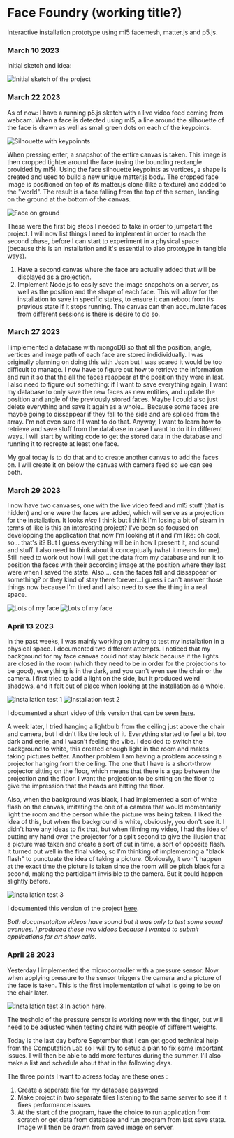 # Face Foundry (working title?)
Interactive installation prototype using ml5 facemesh, matter.js and p5.js.

### March 10 2023
Initial sketch and idea:

![Initial sketch of the project](public/assets/images/documentation/sketch1.jpg)


### March 22 2023 
As of now: I have a running p5.js sketch with a live video feed coming from webcam. When a face is detected using ml5, a line around the silhouette of the face is drawn as well as small green dots on each of the keypoints. 

![Silhouette with keypoinnts](public/assets/images/documentation/1.jpg)

When pressing enter, a snapshot of the entire canvas is taken. This image is then cropped tighter around the face (using the bounding rectangle provided by ml5). Using the face silhouette keypoints as vertices, a shape is created and used to build a new unique matter.js body. The cropped face image is positioned on top of its matter.js clone (like a texture) and added to the "world". The result is a face falling from the top of the screen, landing on the ground at the bottom of the canvas.

![Face on ground](public/assets/images/documentation/2.jpg)

These were the first big steps I needed to take in order to jumpstart the project. I will now list things I need to implement in order to reach the second phase, before I can start to experiment in a physical space (because this is an installation and it's essential to also prototype in tangible ways). 

1. Have a second canvas where the face are actually added that will be displayed as a projection.
2. Implement Node.js to easily save the image snapshots on a server, as well as the position and the shape of each face. This will allow for the installation to save in specific states, to ensure it can reboot from its previous state if it stops running. The canvas can then accumulate faces from different sessions is there is desire to do so. 

### March 27 2023 

I implemented a database with mongoDB so that all the position, angle, vertices and image path of each face are stored indidividually. I was originally planning on doing this with Json but I was scared it would be too difficult to manage. I now have to figure out how to retrieve the information and run it so that the all the faces reappear at the position they were in last. I also need to figure out something: if I want to save everything again, I want my database to only save the new faces as new entities, and update the position and angle of the previously stored faces. Maybe I could also just delete everything and save it again as a whole... Because some faces are maybe going to dissappear if they fall to the side and are spliced from the array. I'm not even sure if I want to do that. Anyway, I want to learn how to retrieve and save stuff from the database in case I want to do it in different ways. I will start by writing code to get the stored data in the database and running it to recreate at least one face. 

My goal today is to do that and to create another canvas to add the faces on. I will create it on below the canvas with camera feed so we can see both. 

### March 29 2023 

I now have two canvases, one with the live video feed and ml5 stuff (that is hidden) and one were the faces are added, which will serve as a projection for the installation. It looks *nice* I think but I think I'm losing a bit of steam in terms of like is this an interesting project? I've been so focused on developping the application that now I'm looking at it and i'm like: oh cool, so... that's it? But I guess everything will be in how I present it, and sound and stuff. I also need to think about it conceptually (what it means for me). Still need to work out how I will get the data from my database and run it to position the faces with their according image at the position where they last were when I saved the state. Also.... can the faces fall and dissappear or something? or they kind of stay there forever...I guess i can't answer those things now because I'm tired and I also need to see the thing in a real space. 

![Lots of my face](public/assets/images/documentation/3.jpg)
![Lots of my face](public/assets/images/documentation/4.jpg)

### April 13 2023 

In the past weeks, I was mainly working on trying to test my installation in a physical space. I documented two different attempts. I noticed that my background for my face canvas could not stay black because if the lights are closed in the room (which they need to be in order for the projections to be good), everything is in the dark, and you can't even see the chair or the camera. I first tried to add a light on the side, but it produced weird shadows, and it felt out of place when looking at the installation as a whole.

![Installation test 1](public/assets/images/documentation/5.jpg)
![Installation test 2](public/assets/images/documentation/6.jpg)

I documented a short video of this version that can be seen [here](https://www.youtube.com/watch?v=qbS-pHGgWcY).


A week later, I tried hanging a lightbulb from the ceiling just above the chair and camera, but I didn't like the look of it. Everything started to feel a bit too dark and eerie, and I wasn't feeling the vibe. I decided to switch the background to white, this created enough light in the room and makes taking pictures better. Another problem I am having a problem accessing a projector hanging from the ceiling. The one that I have is a short-throw projector sitting on the floor, which means that there is a gap between the projection and the floor. I want the projection to be sitting on the floor to give the impression that the heads are hitting the floor.

Also, when the background was black, I had implemented a sort of white flash on the canvas, imitating the one of a camera that would momentarily light the room and the person while the picture was being taken. I liked the idea of this, but when the background is white, obviously, you don't see it. I didn't have any ideas to fix that, but when filming my video, I had the idea of putting my hand over the projector for a split second to give the illusion that a picture was taken and create a sort of cut in time, a sort of opposite flash. It turned out well in the final video, so I'm thinking of implementing a "black flash" to punctuate the idea of taking a picture. Obviously, it won't happen at the exact time the picture is taken since the room will be pitch black for a second, making the participant invisible to the camera. But it could happen slightly before.

![Installation test 3](public/assets/images/documentation/7.jpg)

I documented this version of the project [here](https://www.youtube.com/watch?v=Cix5-7LAViI).


*Both documentaiton videos have sound but it was only to test some sound avenues. I produced these two videos because I wanted to submit applications for art show calls.*


 ### April 28 2023 

 Yesterday I implemented the microcontroller with a pressure sensor. Now when applying pressure to the sensor triggers the camera and a picture of the face is taken. This is the first implementation of what is going to be on the chair later. 

![Installation test 3](public/assets/images/documentation/19.jpg)
 In action [here](https://youtu.be/xpJZmcdJnHk).

The treshold of the pressure sensor is working now with the finger, but will need to be adjusted when testing chairs with people of different weights. 

Today is the last day before September that I can get good technical help from the Computation Lab so I will try to setup a plan to fix some important issues. I will then be able to add more features during the summer. I'll also make a list and schedule about that in the following days. 

The three points I want to adress today are these ones :

1. Create a seperate file for my database password
2. Make project in two separate files listening to the same server to see if it fixes performance issues
3. At the start of the program, have the choice to run application from scratch or get data from database and run program from last save state. Image will then be drawn from saved image on server.